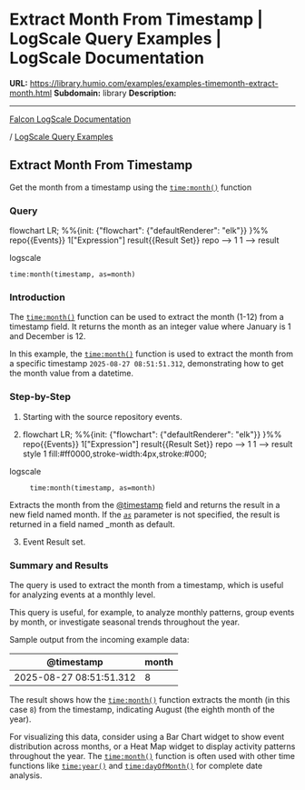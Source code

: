 # Extract Month From Timestamp | LogScale Query Examples | LogScale Documentation

**URL:** https://library.humio.com/examples/examples-timemonth-extract-month.html
**Subdomain:** library
**Description:** 

---

[Falcon LogScale Documentation](https://library.humio.com)

/ [LogScale Query Examples](examples.html)

## Extract Month From Timestamp

Get the month from a timestamp using the [`time:month()`](https://library.humio.com/data-analysis/functions-time-month.html) function 

### Query

flowchart LR; %%{init: {"flowchart": {"defaultRenderer": "elk"}} }%% repo{{Events}} 1["Expression"] result{{Result Set}} repo --> 1 1 --> result

logscale
    
    
    time:month(timestamp, as=month)

### Introduction

The [`time:month()`](https://library.humio.com/data-analysis/functions-time-month.html) function can be used to extract the month (1-12) from a timestamp field. It returns the month as an integer value where January is 1 and December is 12. 

In this example, the [`time:month()`](https://library.humio.com/data-analysis/functions-time-month.html) function is used to extract the month from a specific timestamp `2025-08-27 08:51:51.312`, demonstrating how to get the month value from a datetime. 

### Step-by-Step

  1. Starting with the source repository events.

  2. flowchart LR; %%{init: {"flowchart": {"defaultRenderer": "elk"}} }%% repo{{Events}} 1["Expression"] result{{Result Set}} repo --> 1 1 --> result style 1 fill:#ff0000,stroke-width:4px,stroke:#000;

logscale
         
         time:month(timestamp, as=month)

Extracts the month from the [@timestamp](https://library.humio.com/data-analysis/searching-data-event-fields.html#searching-data-event-fields-metadata-timestamp) field and returns the result in a new field named month. If the [_`as`_](https://library.humio.com/data-analysis/functions-time-month.html#query-functions-time-month-as) parameter is not specified, the result is returned in a field named _month as default. 

  3. Event Result set.




### Summary and Results

The query is used to extract the month from a timestamp, which is useful for analyzing events at a monthly level. 

This query is useful, for example, to analyze monthly patterns, group events by month, or investigate seasonal trends throughout the year. 

Sample output from the incoming example data: 

@timestamp| month  
---|---  
2025-08-27 08:51:51.312| 8  
  
The result shows how the [`time:month()`](https://library.humio.com/data-analysis/functions-time-month.html) function extracts the month (in this case `8`) from the timestamp, indicating August (the eighth month of the year). 

For visualizing this data, consider using a Bar Chart widget to show event distribution across months, or a Heat Map widget to display activity patterns throughout the year. The [`time:month()`](https://library.humio.com/data-analysis/functions-time-month.html) function is often used with other time functions like [`time:year()`](https://library.humio.com/data-analysis/functions-time-year.html) and [`time:dayOfMonth()`](https://library.humio.com/data-analysis/functions-time-dayofmonth.html) for complete date analysis.
